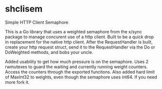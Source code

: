 # shclisem
Simple HTTP Client Semaphore

This is a Go library that uses a weighted semaphore from the x/sync package to manage concurent use of a http client.  Built to be a quick drop in replacement for the native http client. After the RequestHandler is built, create your http request struct, send it to the RequestHandler via the Do or DoWeighted methods, and bobs your uncle.

Added usability to get how much pressure is on the semaphore.  Uses 2 rwmutexes to guard the waiting and currently running weight counters.  Access the counters through the exported funcitons.  Also added hard limit of MaxInt32 to weights, even though the semaphore uses int64.  If you need more fork it.
